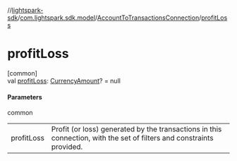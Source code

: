 //[lightspark-sdk](../../../index.md)/[com.lightspark.sdk.model](../index.md)/[AccountToTransactionsConnection](index.md)/[profitLoss](profit-loss.md)

# profitLoss

[common]\
val [profitLoss](profit-loss.md): [CurrencyAmount](../-currency-amount/index.md)? = null

#### Parameters

common

| | |
|---|---|
| profitLoss | Profit (or loss) generated by the transactions in this connection, with the set of filters and constraints provided. |
